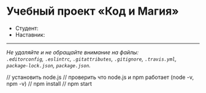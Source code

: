 # Учебный проект «Код и Магия»

* Студент:
* Наставник:

---

_Не удаляйте и не обращайте внимание на файлы:_<br>
_`.editorconfig`, `.eslintrc`, `.gitattributes`, `.gitignore`, `.travis.yml`, `package-lock.json`, `package.json`._


// установить node.js
// проверить что node.js и npm работает (node -v, npm -v)
// npm install
// npm start
